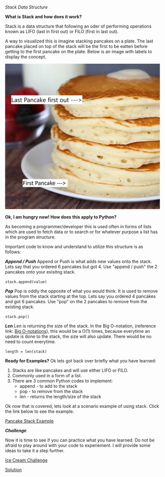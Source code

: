 *Stack Data Structure*

**What is Stack and how does it work?**

Stack is a data structure that following an oder of performing operations known as LIFO (last in first out) or FILO (first in last out). 

A way to visualized this is imagine stacking pancakes on a plate. The last pancake placed on top of the stack will be the first to be eatten before getting to the first pancake on the plate. Below is an image with labels to display the concept.

![Pancakes](fluffy-pancakes.jpg)


**Ok, I am hungry now! How does this apply to Python?**

As becoming a programmer/developer this is used often in forms of lists which are used to fetch data or to search or for whatever purpose a list has in the program structure. 

Important code to know and understand to utilize this structure is as follows:

***Append / Push***
Append or Push is what adds new values onto the stack. Lets say that you ordered 6 pancakes but got 4. Use "append / push" the 2 pancakes onto your exisitng stack.

`stack.append(value)`

***Pop***
Pop is oddly the opposite of what you would think. It is used to remove values from the stack starting at the top. Lets say you ordered 4 pancakes and got 6 pancakes. Use "pop" on the 2 pancakes to remove from the existing stack.

`stack.pop()`

***Len***
Len is returning the size of the stack. In the Big O-notation, (reference link: [Big O-notations](https://stackabuse.com/big-o-notation-and-algorithm-analysis-with-python-examples/)), this would be a O(1) times, because everytime an update is done to the stack, the size will also update. There would be no need to count everytime.

`length = len(stack)`

**Ready for Examples?**
Ok lets got back over briefly what you have learned:
1. Stacks are like pancakes and will use either LIFO or FILO.
2. Commonly used in a form of a list.
3. There are 3 common Python codes to implement:
    - append - to add to the stack
    - pop - to remove from the stack
    - len - returns the length/size of the stack

Ok now that is covered, lets look at a scenario example of using stack. Click the link below to see the example.

[Pancake Stack Example](pancake.py)

***Challenge***

Now it is time to see if you can practice what you have learned. Do not be afraid to play around with your code to experiement. I will provide some ideas to take it a step further.

[Ice Cream Challenge](icecream.py)

[Solution](solution_icecream.py)






